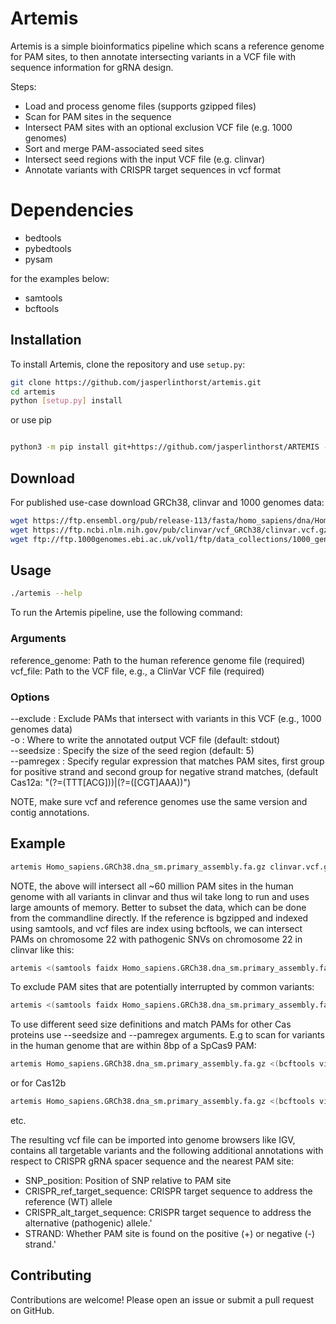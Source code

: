 # Artemis

Artemis is a simple bioinformatics pipeline which scans a reference genome for PAM sites, to then annotate intersecting variants in a VCF file with sequence information for gRNA design.

Steps:
- Load and process genome files (supports gzipped files)
- Scan for PAM sites in the sequence
- Intersect PAM sites with an optional exclusion VCF file (e.g. 1000 genomes)
- Sort and merge PAM-associated seed sites
- Intersect seed regions with the input VCF file (e.g. clinvar)
- Annotate variants with CRISPR target sequences in vcf format

# Dependencies

- bedtools
- pybedtools
- pysam

for the examples below:

- samtools
- bcftools

## Installation

To install Artemis, clone the repository and use `setup.py`:

```sh
git clone https://github.com/jasperlinthorst/artemis.git
cd artemis
python [setup.py] install
```
or use pip

```sh

python3 -m pip install git+https://github.com/jasperlinthorst/ARTEMIS --user

```

## Download
For published use-case download GRCh38, clinvar and 1000 genomes data:

```sh
wget https://ftp.ensembl.org/pub/release-113/fasta/homo_sapiens/dna/Homo_sapiens.GRCh38.dna_sm.primary_assembly.fa.gz
wget https://ftp.ncbi.nlm.nih.gov/pub/clinvar/vcf_GRCh38/clinvar.vcf.gz
wget ftp://ftp.1000genomes.ebi.ac.uk/vol1/ftp/data_collections/1000_genomes_project/release/20181203_biallelic_SNV/ALL.wgs.shapeit2_integrated_v1a.GRCh38.20181129.sites.vcf.gz
```

## Usage

```sh
./artemis --help
```

To run the Artemis pipeline, use the following command:  

### Arguments
reference_genome: Path to the human reference genome file (required)  
vcf_file: Path to the VCF file, e.g., a ClinVar VCF file (required)  

### Options
--exclude <kg>: Exclude PAMs that intersect with variants in this VCF (e.g., 1000 genomes data)  
-o <outputfile>: Where to write the annotated output VCF file (default: stdout)  
--seedsize <size>: Specify the size of the seed region (default: 5)  
--pamregex <regex>: Specify regular expression that matches PAM sites, first group for positive strand and second group for negative strand matches, (default Cas12a: "(?=(TTT[ACG]))|(?=([CGT]AAA))")  

NOTE, make sure vcf and reference genomes use the same version and contig annotations.  

## Example

```sh
artemis Homo_sapiens.GRCh38.dna_sm.primary_assembly.fa.gz clinvar.vcf.gz > clinvar.cas12a.annotated.vcf
```

NOTE, the above will intersect all ~60 million PAM sites in the human genome with all variants in clinvar and thus wil take long to run and uses large amounts of memory. Better to subset the data, which can be done from the commandline directly. If the reference is bgzipped and indexed using samtools, and vcf files are index using bcftools, we can intersect PAMs on chromosome 22 with pathogenic SNVs on chromosome 22 in clinvar like this:

```sh
artemis <(samtools faidx Homo_sapiens.GRCh38.dna_sm.primary_assembly.fa.gz 22) <(bcftools view clinvar.vcf.gz -i 'INFO/CLNSIG = "Pathogenic" && CLNVC="single_nucleotide_variant"' 22) -o clinvar.cas12a.chr22.pathogenic.snv.vcf
```

To exclude PAM sites that are potentially interrupted by common variants:

```sh
artemis <(samtools faidx Homo_sapiens.GRCh38.dna_sm.primary_assembly.fa.gz 22) <(bcftools view clinvar.vcf.gz -i 'INFO/CLNSIG = "Pathogenic" && CLNVC="single_nucleotide_variant"' 22) --excl <(bcftools view -i 'INFO/AF>=0.01 & INFO/AF<=0.99' ALL.wgs.shapeit2_integrated_v1a.GRCh38.20181129.sites.vcf.gz chr22 | sed -s 's/chr//1') -o clinvar.cas12a.chr22.pathogenic.snv.excl1kg.maf1p.vcf
```

To use different seed size definitions and match PAMs for other Cas proteins use --seedsize and --pamregex arguments. E.g to scan for variants in the human genome that are within 8bp of a SpCas9 PAM:

```sh
artemis Homo_sapiens.GRCh38.dna_sm.primary_assembly.fa.gz <(bcftools view clinvar.vcf.gz -i 'INFO/CLNSIG = "Pathogenic" && CLNVC="single_nucleotide_variant"' 22) --seedsize 8 --pamregex "(?=([ATCG]GG))|(?=(CC[ATCG]))" -o clinvar.cas9.chr22.pathogenic.snv.vcf

```

or for Cas12b

```sh
artemis Homo_sapiens.GRCh38.dna_sm.primary_assembly.fa.gz <(bcftools view clinvar.vcf.gz -i 'INFO/CLNSIG = "Pathogenic" && CLNVC="single_nucleotide_variant"' 22) --seedsize 6 --pamregex "(?=(TT[CT]))|(?=([GA]AA))" -o clinvar.cas12b.chr22.pathogenic.snv.vcf

```

etc.

The resulting vcf file can be imported into genome browsers like IGV, contains all targetable variants and the following additional annotations with respect to CRISPR gRNA spacer sequence and the nearest PAM site:

- SNP_position: Position of SNP relative to PAM site
- CRISPR_ref_target_sequence: CRISPR target sequence to address the reference (WT) allele
- CRISPR_alt_target_sequence: CRISPR target sequence to address the alternative (pathogenic) allele.'
- STRAND: Whether PAM site is found on the positive (+) or negative (-) strand.'

## Contributing
Contributions are welcome! Please open an issue or submit a pull request on GitHub.